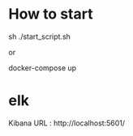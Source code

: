 # How to start
sh ./start_script.sh

or

docker-compose up

# elk

Kibana URL : http://localhost:5601/